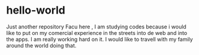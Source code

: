# hello-world
Just another repository
Facu here , I am studying codes because i would like to put on my comercial experience in the streets into de web and into the apps. I am really working hard on it.
I would like to travell with my family around the world doing that. 
